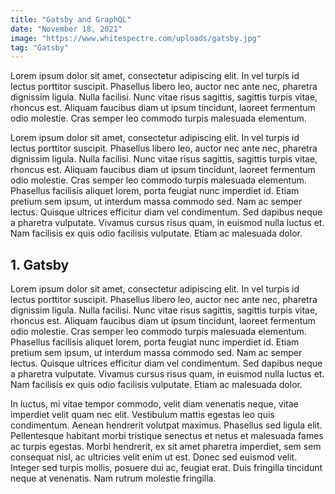 ```yaml
---
title: "Gatsby and GraphQL"
date: "November 18, 2021"
image: "https://www.whitespectre.com/uploads/gatsby.jpg"
tag: "Gatsby"
---
```



Lorem ipsum dolor sit amet, consectetur adipiscing elit. In vel turpis id lectus porttitor suscipit. Phasellus libero leo, auctor nec ante nec, pharetra dignissim ligula. Nulla facilisi. Nunc vitae risus sagittis, sagittis turpis vitae, rhoncus est. Aliquam faucibus diam ut ipsum tincidunt, laoreet fermentum odio molestie. Cras semper leo commodo turpis malesuada elementum. 

Lorem ipsum dolor sit amet, consectetur adipiscing elit. In vel turpis id lectus porttitor suscipit. Phasellus libero leo, auctor nec ante nec, pharetra dignissim ligula. Nulla facilisi. Nunc vitae risus sagittis, sagittis turpis vitae, rhoncus est. Aliquam faucibus diam ut ipsum tincidunt, laoreet fermentum odio molestie. Cras semper leo commodo turpis malesuada elementum. Phasellus facilisis aliquet lorem, porta feugiat nunc imperdiet id. Etiam pretium sem ipsum, ut interdum massa commodo sed. Nam ac semper lectus. Quisque ultrices efficitur diam vel condimentum. Sed dapibus neque a pharetra vulputate. Vivamus cursus risus quam, in euismod nulla luctus et. Nam facilisis ex quis odio facilisis vulputate. Etiam ac malesuada dolor.

## 1. Gatsby

Lorem ipsum dolor sit amet, consectetur adipiscing elit. In vel turpis id lectus porttitor suscipit. Phasellus libero leo, auctor nec ante nec, pharetra dignissim ligula. Nulla facilisi. Nunc vitae risus sagittis, sagittis turpis vitae, rhoncus est. Aliquam faucibus diam ut ipsum tincidunt, laoreet fermentum odio molestie. Cras semper leo commodo turpis malesuada elementum. Phasellus facilisis aliquet lorem, porta feugiat nunc imperdiet id. Etiam pretium sem ipsum, ut interdum massa commodo sed. Nam ac semper lectus. Quisque ultrices efficitur diam vel condimentum. Sed dapibus neque a pharetra vulputate. Vivamus cursus risus quam, in euismod nulla luctus et. Nam facilisis ex quis odio facilisis vulputate. Etiam ac malesuada dolor.

In luctus, mi vitae tempor commodo, velit diam venenatis neque, vitae imperdiet velit quam nec elit. Vestibulum mattis egestas leo quis condimentum. Aenean hendrerit volutpat maximus. Phasellus sed ligula elit. Pellentesque habitant morbi tristique senectus et netus et malesuada fames ac turpis egestas. Morbi hendrerit, ex sit amet pharetra imperdiet, sem sem consequat nisl, ac ultricies velit enim ut est. Donec sed euismod velit. Integer sed turpis mollis, posuere dui ac, feugiat erat. Duis fringilla tincidunt neque at venenatis. Nam rutrum molestie fringilla.